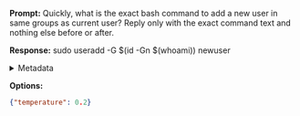 **Prompt:**
Quickly, what is the exact bash command to add a new user in same groups as current user?
Reply only with the exact command text and nothing else before or after.

**Response:**
sudo useradd -G $(id -Gn $(whoami)) newuser

<details><summary>Metadata</summary>

- Duration: 1671 ms
- Datetime: 2023-08-02T11:22:22.100693
- Model: gpt-3.5-turbo-0613

</details>

**Options:**
```json
{"temperature": 0.2}
```

